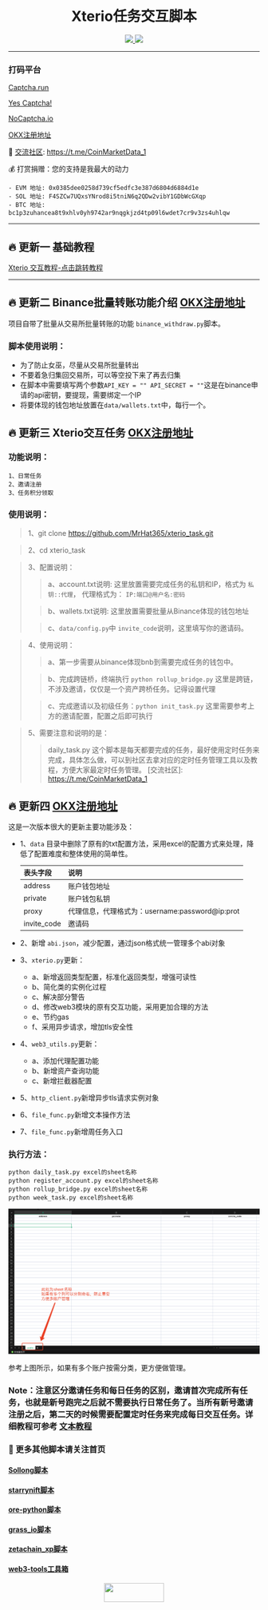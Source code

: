 <h1 align="center"> Xterio任务交互脚本 </h1>
<p align="center">
  <a href="#"><img src="https://img.shields.io/badge/Python-3.11-fadf6f"> </a>
  <a href="https://twitter.com/Crypto0xM"> <img src="https://img.shields.io/twitter/url?url=https%3A%2F%2Ftwitter.com%2FCrypto0xM">
  </a>
</p>

---

### 打码平台
[Captcha.run](https://captcha.run/sso?inviter=766e7788-4ff4-47b6-b991-93ac43dbbfae)

[Yes Captcha!](https://yescaptcha.com/i/Sy4ti1)

[NoCaptcha.io](https://www.nocaptcha.io/register?c=W9SAq9)

[OKX注册地址](https://www.ouxyi.style/join/TOTHEMOON25)


🔔 [交流社区](https://t.me/CoinMarketData_1): https://t.me/CoinMarketData_1

💰 打赏捐赠：您的支持是我最大的动力

    - EVM 地址: 0x0385dee0258d739cf5edfc3e387d6804d6884d1e
    - SOL 地址: F4SZCw7UQxsYNrod8i5tniN6q2QDw2vibY1GDbWcGXqp
    - BTC 地址: bc1p3zuhancea8t9xhlv0yh9742ar9nqgkjzd4tp09l6wdet7cr9v3zs4uhlqw


---
## 🔥‍ 更新一 基础教程
[Xterio 交互教程-点击跳转教程](https://github.com/MrHat365/xterio_task/blob/main/%E4%BA%A4%E4%BA%92%E6%95%99%E7%A8%8B.md)

---
## 🔥‍ 更新二 Binance批量转账功能介绍 [OKX注册地址](https://www.ouxyi.style/join/TOTHEMOON25)
项目自带了批量从交易所批量转账的功能 `binance_withdraw.py`脚本。

### 脚本使用说明：

- 为了防止女巫，尽量从交易所批量转出
- 不要着急归集回交易所，可以等空投下来了再去归集
- 在脚本中需要填写两个参数`API_KEY = "" API_SECRET = ""`这是在binance申请的api密钥，要提现，需要绑定一个IP
- 将要体现的钱包地址放置在`data/wallets.txt`中，每行一个。


## 🔥‍ 更新三 Xterio交互任务 [OKX注册地址](https://www.ouxyi.style/join/TOTHEMOON25)

### 功能说明：
    1、日常任务
    2、邀请注册
    3、任务积分领取

### 使用说明：

> 1、git clone https://github.com/MrHat365/xterio_task.git

> 2、cd xterio_task

> 3、配置说明： 
>> a、account.txt说明: 这里放置需要完成任务的私钥和IP，格式为 `私钥::代理`， 代理格式为： `IP:端口@用户名:密码`
> 
>> b、wallets.txt说明: 这里放置需要批量从Binance体现的钱包地址
> 
>> c、`data/config.py`中 `invite_code`说明，这里填写你的邀请码。

> 4、使用说明：
>> a、第一步需要从binance体现bnb到需要完成任务的钱包中。
> 
>> b、完成跨链桥，终端执行 `python rollup_bridge.py` 这里是跨链，不涉及邀请，仅仅是一个资产跨桥任务。记得设置代理
> 
>> c、完成邀请以及初级任务：`python init_task.py` 这里需要参考上方的邀请配置，配置之后即可执行

> 5、需要注意和说明的是：
>> daily_task.py 这个脚本是每天都要完成的任务，最好使用定时任务来完成，具体怎么做，可以到社区去拿对应的定时任务管理工具以及教程，方便大家最定时任务管理。
    [交流社区]: https://t.me/CoinMarketData_1


## 🔥‍ 更新四 [OKX注册地址](https://www.ouxyi.style/join/TOTHEMOON25)
这是一次版本很大的更新主要功能涉及：

- 1、`data` 目录中删除了原有的txt配置方法，采用excel的配置方式来处理，降低了配置难度和整体使用的简单性。

    | 表头字段        | 说明                                   |
    |-------------|--------------------------------------|
    | address     | 账户钱包地址                               |
    | private     | 账户钱包私钥                               |
    | proxy       | 代理信息，代理格式为：username:password@ip:prot |
    | invite_code | 邀请码                                  |

- 2、新增 `abi.json`，减少配置，通过json格式统一管理多个abi对象
- 3、`xterio.py`更新：
  - a、新增返回类型配置，标准化返回类型，增强可读性
  - b、简化类的实例化过程
  - c、解决部分警告
  - d、修改web3模块的原有交互功能，采用更加合理的方法
  - e、节约gas
  - f、采用异步请求，增加tls安全性

- 4、`web3_utils.py`更新：
  - a、添加代理配置功能
  - b、新增资产查询功能
  - c、新增拦截器配置

- 5、`http_client.py`新增异步tls请求实例对象
- 6、`file_func.py`新增文本操作方法
- 7、`file_func.py`新增周任务入口

### 执行方法：
```python
python daily_task.py excel的sheet名称
python register_account.py excel的sheet名称
python rollup_bridge.py excel的sheet名称
python week_task.py excel的sheet名称
```
![](https://github.com/MrHat365/xterio_task/blob/main/source/sheet.png?raw=true)

参考上图所示，如果有多个账户按需分类，更方便做管理。

### Note：注意区分邀请任务和每日任务的区别，邀请首次完成所有任务，也就是新号跑完之后就不需要执行日常任务了。当所有新号邀请注册之后，第二天的时候需要配置定时任务来完成每日交互任务。详细教程可参考 [文本教程](https://github.com/MrHat365/xterio_task/blob/main/%E4%BA%A4%E4%BA%92%E6%95%99%E7%A8%8B.md)

### 🐹 更多其他脚本请关注首页
#### [Sollong脚本](https://github.com/MrHat365/sollong_daily_task.git)
#### [starrynift脚本](https://github.com/MrHat365/starrynift.git)
#### [ore-python脚本](https://github.com/MrHat365/ore-python)
#### [grass_io脚本](https://github.com/MrHat365/grass_io)
#### [zetachain_xp脚本](https://github.com/MrHat365/zetachain_xp)
#### [web3-tools工具箱](https://github.com/MrHat365/web3-tools)

<p align="center">
  <a href="https://twitter.com/Crypto0xM"> <img width="120" height="38" src="https://img.shields.io/twitter/url?url=https%3A%2F%2Ftwitter.com%2FCrypto0xM"/>
  </a>
</p>
